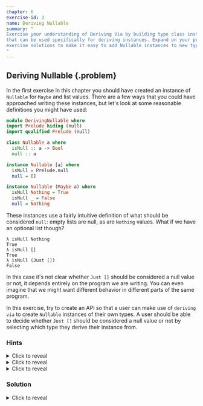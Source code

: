 ```yaml
---
chapter: 6
exercise-id: 3
name: Deriving Nullable
summary: "
Exercise your understanding of Deriving Via by building type class instances
that can be used specifically for deriving instances. Expand on your prior
exercise solutions to make it easy to add Nullable instances to new types.
"
---
```


## Deriving Nullable {.problem}

In the first exercise in this chapter you should have created an instance of
`Nullable` for `Maybe` and list values. There are a few ways that you could have
approached writing these instances, but let's look at some reasonable
definitions you might have used:

```haskell
module DerivingNullable where
import Prelude hiding (null)
import qualified Prelude (null)

class Nullable a where
  isNull :: a -> Bool
  null :: a

instance Nullable [a] where
  isNull = Prelude.null
  null = []

instance Nullable (Maybe a) where
  isNull Nothing = True
  isNull _ = False
  null = Nothing
```

These instances use a fairly intuitive definition of what should be considered
`null`: empty lists are null, as are `Nothing` values. What if we have an
optional list though?

```
λ isNull Nothing
True
λ isNull []
True
λ isNull (Just [])
False
```

In this case it's not clear whether `Just []` should be considered a null value
or not, it depends entirely on the program we are writing. You can even imagine
that we might want different behavior in different parts of the same program.

In this exercise, try to create an API so that a user can make use of `deriving
via` to create `Nullable` instances of their own types. A user should be able to
decide whether `Just []` should be considered a null value or not by selecting
which type they derive their instance from.


### Hints
<div class="hints">

<details>
<summary>Click to reveal</summary>

<div class="details-body-outer">
<div class="details-body">
If you're having trouble imagining how an API like this might be used, imagine
that you're working with some text data that will be provided by user and you
need to decide whether a user provided a value or not. In some cases, an empty
string might be a valid input when the user doesn't have anything more
meaningful to input. In other cases, you might want to ensure that they've
provided some actual data.

For example, imagine that you wanted to define two types: `OptionalString` and
`OptionalNonEmptyString`. You might start by defining them like this:

```haskell
newtype OptionalString = OptionalString { getString :: Maybe String }
  deriving stock (Eq, Show)

newtype OptionalNonEmptyString = OptionalNonEmptyString { getNonEmptyString :: Maybe String }
  deriving stock (Eq, Show)
```

Instead of writing instances manually, think about how you could provide a way
for users to use `deriving via` with these types.

</div>
</div>
</details>

<details>
<summary>Click to reveal</summary>

<div class="details-body-outer">
<div class="details-body">
You'll need to create a `newtype` for each of the behaviors you want to make
available with `deriving via`, along with a `Nullable` instance for each.
</div>
</div>
</details>

<details>
<summary>Click to reveal</summary>

<div class="details-body-outer">
<div class="details-body">
Trying creating two types with `Nullable` instances. First, create a type named
`BasicNullable` that should have `isNull` return `True` only if there's a
missing value. Next, create one called `TransitiveNullable` with a definition of
`isNull` that will return also true if the inner value is null.
</div>
</div>
</details>
</div>

### Solution

<div class="solution">
<details>
<summary>Click to reveal</summary>

<div class="details-body-outer">
<div class="details-body">

We'll start our solution by creating a new module and re-defining
`Nullable`. We'll go ahead and add the `DerivingVia` extension too, since we're
planning to use it later in this exercise:

```haskell
{-# LANGUAGE DerivingVia #-}
module EffectiveHaskell.Exercises.Chapter6.DerivingNullable where
import Prelude hiding (null)

class Nullable a where
  isNull :: a -> Bool
  null :: a
```

Next, let's define some types that represent the different "templates” that we
might want to use with `deriving via` to get our behaviors. If you looked at the
hints earlier, you'll know that we're going to create two types: `BasicNullable`
and `TransitiveNullable`. Let's start with `BasicNullable` first.

We want our `BasicNullable` type to represent optional values that are only
considered null if they are truly missing a value. Let's start by creating the
type. We'll also add a `Show` instance to make things easier when we want to
test the code in `ghci` later:

```haskell
newtype BasicNullable a = BasicNullable (Maybe a)
  deriving stock Show
```

We also need to create a `Nullable` instance for `BasicNullable`. For this basic
definition of `Nullable`, we'll consider a `Nothing` value to be null, and
anything else will be non-null:

```haskell
instance Nullable (BasicNullable a) where
  isNull (BasicNullable Nothing) = True
  isNull _ = False
  null = BasicNullable Nothing
```

Next, let's do the same thing for `TransitiveNullable`. Unlike `BasicNullable`,
this instance will only consider something non-null if it contains a non-null
value:

```haskell
newtype TransitiveNullable a = TransitiveNullable (Maybe a)
  deriving stock Show

instance Nullable a => Nullable (TransitiveNullable a) where
  isNull (TransitiveNullable Nothing) = True
  isNull (TransitiveNullable (Just a)) = isNull a
  null = TransitiveNullable Nothing
```

Even though we created `BasicNullable` an `TransitiveNullable` so that we could
use them with `deriving via`, they are still valid ordinary types and we can
test their behavior in `ghci`. Let's run a few tests to make sure everything's
working as we expect. Let's start by testing out the `isNull` instance of
`BasicNullable`:

```
λ isNull $ BasicNullable Nothing
True

λ isNull $ BasicNullable (Just "hello")
False
```

We can see from these examples that `isNull` appears to be working for the
obvious cases, but we should still test that `isNull` correctly returns `False`
when we have `Just` some empty value. One way we can test this is to nest some
`BasicNullable` values:

```
λ isNull $ BasicNullable (Just $ BasicNullable Nothing)
False
```

This is a little weird though. Let's add an instance of `Nullable` for lists so
that we have some values to test with:

```haskell
instance Nullable [a] where
  isNull [] = True
  isNull _ = False
  null = []
```

Using these two instances, we can see that while `[]` is null, `BasicNullable
(Just [])` continues to be treated as non-null:

```
λ isNull []
True

λ isNull [1,2,3]
False

λ isNull $ BasicNullable (Just [])
False
```

Now that we've figured out `BasicNullable` let's move on to
`TransitiveNullable`. Just like before, we'll start by creating a new type:

```haskell
newtype TransitiveNullable a = TransitiveNullable (Maybe a)
  deriving stock Show
```

We'll also create a new instance of `Nullable`. Unlike our earlier instance,
we'll need to make sure that whatever type we're holding is also `Nullable`
since we'll need to check to see if the values we're working with are null or
not:

```haskell
instance Nullable a => Nullable (TransitiveNullable a) where
  isNull (TransitiveNullable Nothing) = True
  isNull (TransitiveNullable (Just a)) = isNull a
  null = TransitiveNullable Nothing
```

Like before, we can load this up into `ghci` to test it:

```
λ isNull $ TransitiveNullable (Just "hello")
False
```

Unfortunately, if we try to test the empty case of `TransitiveNullable` the same
way we tested `BasicNullable` we'll get an error:

```
λ isNull $ TransitiveNullable Nothing
<interactive>:20:1: error:
    • Ambiguous type variable ‘a0’ arising from a use of ‘isNull’
      prevents the constraint ‘(Nullable a0)’ from being solved.
      Probable fix: use a type annotation to specify what ‘a0’ should be.
      These potential instances exist:
        instance Nullable (BasicNullable a)
          -- Defined at EffectiveHaskell/Exercises/Chapter6/DerivingNullable.hs:12:10
        instance Nullable OptionalNonEmptyString
          -- Defined at EffectiveHaskell/Exercises/Chapter6/DerivingNullable.hs:35:12
        instance Nullable OptionalString
          -- Defined at EffectiveHaskell/Exercises/Chapter6/DerivingNullable.hs:31:12
        ...plus two others
        (use -fprint-potential-instances to see them all)
    • In the first argument of ‘($)’, namely ‘isNull’
      In the expression: isNull $ TransitiveNullable Nothing
      In an equation for ‘it’: it = isNull $ TransitiveNullable Nothing
```

The problem here is the definition of `Nullable` we defined for
`TransitiveNullable a` relies on the definition of `Nullable` for
`a`. When we use a value like `Just "hello"` the compiler can infer the type of
`a` must be `String`. When we use `Nothing` we're not giving the compiler enough
information to figure out what `a` should be, so it can't pick a `Nullable`
instance. We can help it out by adding a visible type application to
`TransitiveNullable` to tell it what type to use for `a`:

```
λ isNull $ TransitiveNullable @String Nothing
True
```

Alternatively, you can add a type annotation to `Nothing`:

```
λ isNull $ TransitiveNullable (Nothing :: Maybe String)
True
```

Now that we've covered both obviously null and obviously non-null cases, let's
take a look at an example where `TransitiveNullable` and `BasicNullable` should
differ: A value that contains an empty list. Let's test them side-by-side:

```
λ isNull $ TransitiveNullable (Just [])
True

λ isNull $ BasicNullable (Just [])
False
```

As expected, the `TransitiveNullable` instance considers an empty list to be
null, while the `BasicNullable` instance doesn't.

Now that we've created two different types that have our desired `Nullable`
behaviors, how can we use them with `deriving via`? To start with, let's imagine
that we're dealing with some text data. As a specific example, imagine that
you're processing some data submited by a user, and you want to ensure that
you're getting valid data. In some cases, you might have data that could be
empty, while in other cases you want to ensure that there's actual data. For
example, a user signing up for a service might be required to enter a password,
but the "how did you hear about us” field could be left empty.

We'll represent these two types of data with the types `OptionalString` and
`OptionalNonEmptyString`:

```haskell
newtype OptionalString = OptionalString { getString :: Maybe String }
  deriving stock Show

newtype OptionalNonEmptyString = OptionalNonEmptyString { getNonEmptyString :: Maybe String }
  deriving stock Show
```

You can imagine that we could write `Nullable` instances for these two types
that are identical to the `BasicNullable` and `TransitiveNullable` types we just
created, but thanks to `deriving via` we don't need to. Instead, we can add the
`DerivingVia` extension, and use it to select an instance:

```haskell
newtype OptionalString = OptionalString { getString :: Maybe String }
  deriving stock Show
  deriving Nullable via BasicNullable String

newtype OptionalNonEmptyString = OptionalNonEmptyString { getNonEmptyString :: Maybe String }
  deriving stock Show
  deriving Nullable via TransitiveNullable String
```

Let's load this code up into `ghci` and check that it behaves like we'd
expect. Starting with `OptionalString`:

```
λ isNull $ OptionalString (Just "hello")
False

λ isNull $ OptionalString (Just "")
False

λ isNull $ OptionalString Nothing
True
```

As you can see, since we derived the `Nullable` instance for `OptionalString`
from `BasicNullable`, the behavior is the same. Next, let's look at
`OptionalNonEmptyString`:

```
λ isNull $ OptionalNonEmptyString (Just "hello")
False

λ isNull $ OptionalNonEmptyString (Just "")
True

λ isNull $ OptionalNonEmptyString Nothing
True
```

Success! It appears that `OptionalNonEmptyString` is now using the same behavior
as `TransitiveNullable`.

You might have noticed that, in practice, using `deriving via` in this case
didn't buy us much- it seems as though we've actually done more work by creating
the generic types and then deriving our instances from them instead of creating
instances for `OptionalString` and `OptionalNonEmptyString` directly. In this
case it's true, but as soon as we need a second, third, or fourth type that
would have the same boilerplate implementation of a type class, then we'll have
saved ourselves some effort. Realistically, it's not always clear when you'll
want to reuse some definition of a typeclass, so you might find that instead of
creating the generic reusable types to start with, you recognize that you have
the same definition in multiple places and instead factor those out into a
common definition that you can use with `deriving via`.

</div>
</div>
</details>
</div>
